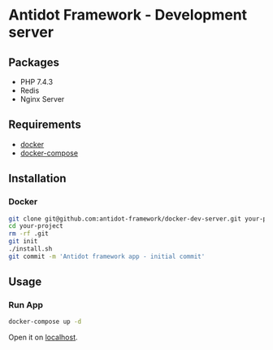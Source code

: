 # Antidot Framework - Development server

## Packages

* PHP 7.4.3
* Redis
* Nginx Server

## Requirements

* [docker](https://docs.docker.com/install/)
* [docker-compose](https://docs.docker.com/compose/install/)

## Installation

### Docker

```bash
git clone git@github.com:antidot-framework/docker-dev-server.git your-project
cd your-project
rm -rf .git
git init
./install.sh
git commit -m 'Antidot framework app - initial commit'
```

## Usage

### Run App

````bash
docker-compose up -d
````
Open it on [localhost](http://localhost).
